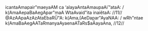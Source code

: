 icantaAmapair"maeyaAM ca ‘alayaAntaAmaupaAi™ataA: /
k(AmaAepaBaAegApar"maA WtaAvaid"ita inaiêtaA: //11//
@AzAApaAzAzAtaEbaRÜ"A: k(Ama‚(AeDapar"AyaNAA: /
wRh"ntae k(AmaBaAegAATaRmanyaAyaenaATaRs$aÂayaAna, //12//